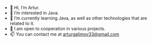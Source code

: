 - 👋 Hi, I’m Artur.
- 👀 I’m interested in Java.
- 🌱 I’m currently learning Java, as well as other technologies that are related to it.
- 💞️ I am open to cooperation in various projects.
- 📫 You can contact me at arturgalimov33@gmail.com

<!---
richart-proger/richart-proger is a ✨ special ✨ repository because its `README.md` (this file) appears on your GitHub profile.
You can click the Preview link to take a look at your changes.
--->
